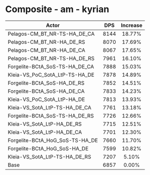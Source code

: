 # Composite - am - kyrian
| Actor | DPS | Increase |
|---|:---:|:---:|
|Pelagos-CM_BT_NR-TS-HA_DE_CA|8144|18.77%|
|Pelagos-CM_BT_NR-HA_DE_RS|8070|17.69%|
|Pelagos-CM_BT_NR-HA_DE_CA|8067|17.65%|
|Pelagos-CM_BT_NR-TS-HA_DE_RS|7961|16.10%|
|Forgelite-BCtA_SoS-TS-HA_DE_CA|7888|15.03%|
|Kleia-VS_PoC_SotA_LtP-TS-HA_DE|7878|14.89%|
|Forgelite-BCtA_SoS-HA_DE_RS|7852|14.51%|
|Forgelite-BCtA_SoS-HA_DE_CA|7833|14.23%|
|Kleia-VS_PoC_SotA_LtP-HA_DE|7813|13.93%|
|Kleia-VS_SotA_LtP-TS-HA_DE_CA|7761|13.18%|
|Forgelite-BCtA_SoS-TS-HA_DE_RS|7726|12.66%|
|Kleia-VS_SotA_LtP-HA_DE_RS|7715|12.51%|
|Kleia-VS_SotA_LtP-HA_DE_CA|7701|12.30%|
|Forgelite-BCtA_HoG_SoS-TS-HA_DE|7660|11.70%|
|Forgelite-BCtA_HoG_SoS-HA_DE|7599|10.82%|
|Kleia-VS_SotA_LtP-TS-HA_DE_RS|7207|5.10%|
|Base|6857|0.00%|
